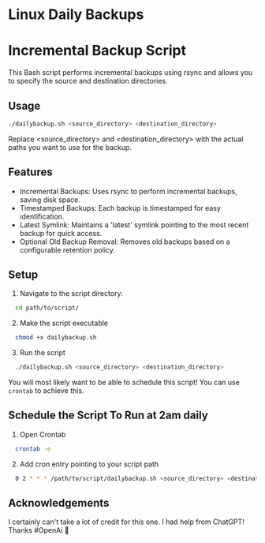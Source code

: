 # Linux Daily Backups

# Incremental Backup Script

This Bash script performs incremental backups using rsync and allows you to specify the source and destination directories.

## Usage

```bash
./dailybackup.sh <source_directory> <destination_directory>
```

Replace <source_directory> and <destination_directory> with the actual paths you want to use for the backup.

## Features
 - Incremental Backups: Uses rsync to perform incremental backups, saving disk space.
 - Timestamped Backups: Each backup is timestamped for easy identification.
 - Latest Symlink: Maintains a 'latest' symlink pointing to the most recent backup for quick access.
 - Optional Old Backup Removal: Removes old backups based on a configurable retention policy.

## Setup

1. Navigate to the script directory:
```bash
  cd path/to/script/
```
2. Make the script executable
```bash
  chmod +x dailybackup.sh
```
3. Run the script
```bash
  ./dailybackup.sh <source_directory> <destination_directory>
```
You will most likely want to be able to schedule this script! You can use ```crontab``` to achieve this. 

## Schedule the Script To Run at 2am daily
1. Open Crontab
```bash
  crontab -e
```
2. Add cron entry pointing to your script path
```bash
  0 2 * * * /path/to/script/dailybackup.sh <source_directory> <destination_directory>
```

## Acknowledgements
I certainly can't take a lot of credit for this one. I had help from ChatGPT! Thanks #OpenAi 🙏
